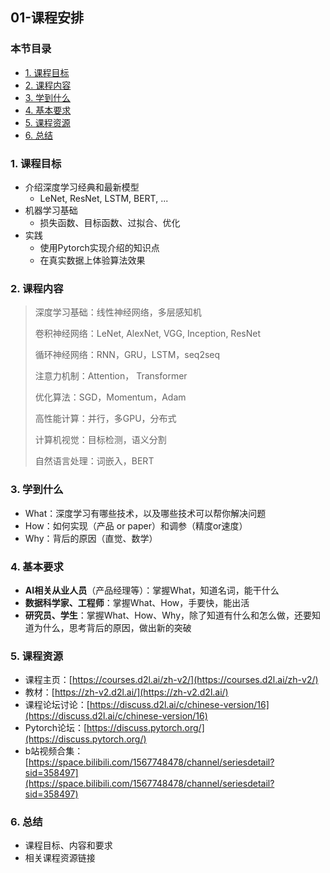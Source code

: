 ## 01-课程安排

### 本节目录

- [1. 课程目标](#1-课程目标)
- [2. 课程内容](#2-课程内容)
- [3. 学到什么](#3-学到什么)
- [4. 基本要求](#4-基本要求)
- [5. 课程资源](#5-课程资源)
- [6. 总结](#6-总结)

### 1. 课程目标

- 介绍深度学习经典和最新模型
  - LeNet, ResNet, LSTM, BERT, ...
- 机器学习基础
  - 损失函数、目标函数、过拟合、优化
- 实践
  - 使用Pytorch实现介绍的知识点
  - 在真实数据上体验算法效果

### 2. 课程内容

> 深度学习基础：线性神经网络，多层感知机
>
> 卷积神经网络：LeNet, AlexNet, VGG, Inception, ResNet
>
> 循环神经网络：RNN，GRU，LSTM，seq2seq
>
> 注意力机制：Attention， Transformer
>
> 优化算法：SGD，Momentum，Adam
>
> 高性能计算：并行，多GPU，分布式
>
> 计算机视觉：目标检测，语义分割
>
> 自然语言处理：词嵌入，BERT

### 3. 学到什么

- What：深度学习有哪些技术，以及哪些技术可以帮你解决问题
- How：如何实现（产品 or paper）和调参（精度or速度）
- Why：背后的原因（直觉、数学）

### 4. 基本要求

- **AI相关从业人员**（产品经理等）：掌握What，知道名词，能干什么
- **数据科学家、工程师**：掌握What、How，手要快，能出活
- **研究员、学生**：掌握What、How、Why，除了知道有什么和怎么做，还要知道为什么，思考背后的原因，做出新的突破

### 5. 课程资源

- 课程主页：[https://courses.d2l.ai/zh-v2/](https://courses.d2l.ai/zh-v2/)
- 教材：[https://zh-v2.d2l.ai/](https://zh-v2.d2l.ai/)
- 课程论坛讨论：[https://discuss.d2l.ai/c/chinese-version/16](https://discuss.d2l.ai/c/chinese-version/16)
- Pytorch论坛：[https://discuss.pytorch.org/](https://discuss.pytorch.org/)
- b站视频合集：[https://space.bilibili.com/1567748478/channel/seriesdetail?sid=358497](https://space.bilibili.com/1567748478/channel/seriesdetail?sid=358497)

### 6. 总结
- 课程目标、内容和要求
- 相关课程资源链接